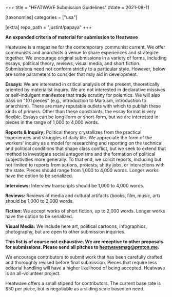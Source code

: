 +++
title = "HEATWAVE Submission Guidelines"
#date = 2021-08-11

[taxonomies]
categories = ["usa"]

[extra]
repo_path = "justint/papaya"
+++

**An expanded criteria of material for submission to Heatwave**

<!-- more -->

Heatwave is a magazine for the contemporary communist current. We offer communists and anarchists a venue to share experiences and strategize together. We encourage original submissions in a variety of forms, including essays, political theory, reviews, visual media, and short fiction. Submissions need not conform strictly to a particular style. However, below are some parameters to consider that may aid in development. 

**Essays:** We are interested in critical analysis of the present, theoretically oriented by materialist inquiry. We are not interested in declarative missives or self-indulgent manifestos that trade scrutiny for polemics. We will also pass on "101 pieces" (e.g., introduction to Marxism, introduction to anarchism). There are many reputable outlets with which to publish these kinds of primers. Other than these constraints, the essay format is very flexible. Essays can be long-form or short-form, but we are interested in pieces in the range of 1,000 to 4,000 words.

**Reports & Inquiry:** Political theory crystallizes from the practical experiences and struggles of daily life. We appreciate the form of the workers' inquiry as a model for researching and reporting on the technical and political conditions that shape class conflict, but we seek to extend that method to investigate social antagonisms and the formation of political subjectivities more generally. To that end, we solicit reports, including but not limited to reports from actions, protests, shitty jobs, or interactions with the state. Pieces should range from 1,000 to 4,000 words. Longer works have the option to be serialized. 

**Interviews:** Interview transcripts should be 1,000 to 4,000 words.

**Reviews:** Reviews of media and cultural artifacts (books, film, music, art) should be 1,000 to 2,000 words. 

**Fiction:** We accept works of short fiction, up to 2,000 words. Longer works have the option to be serialized. 

**Visual Media:** We include here art, political cartoons, infographics, photography, but are open to other submission inquiries. 

**This list is of course not exhaustive. We are receptive to other proposals for submissions. Please send all pitches to [heatwavemag@proton.me](heatwavemag@proton.me).**

We encourage contributors to submit work that has been carefully drafted and thoroughly revised before final submission. Pieces that require less editorial handling will have a higher likelihood of being accepted. Heatwave is an all-volunteer project. 

Heatwave offers a small stipend for contributors. The current base rate is $50 per piece, but is negotiable as a sliding scale based on need. 
